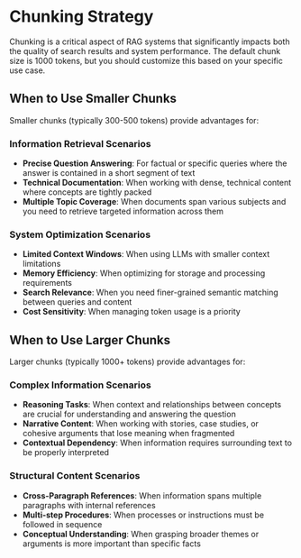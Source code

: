# Chunking Strategy

Chunking is a critical aspect of RAG systems that significantly impacts both the quality of search results and system performance. The default chunk size is 1000 tokens, but you should customize this based on your specific use case.


## When to Use Smaller Chunks

Smaller chunks (typically 300-500 tokens) provide advantages for:


### Information Retrieval Scenarios



* **Precise Question Answering**: For factual or specific queries where the answer is contained in a short segment of text
* **Technical Documentation**: When working with dense, technical content where concepts are tightly packed
* **Multiple Topic Coverage**: When documents span various subjects and you need to retrieve targeted information across them


### System Optimization Scenarios



* **Limited Context Windows**: When using LLMs with smaller context limitations
* **Memory Efficiency**: When optimizing for storage and processing requirements
* **Search Relevance**: When you need finer-grained semantic matching between queries and content
* **Cost Sensitivity**: When managing token usage is a priority


## When to Use Larger Chunks

Larger chunks (typically 1000+ tokens) provide advantages for:


### Complex Information Scenarios



* **Reasoning Tasks**: When context and relationships between concepts are crucial for understanding and answering the question
* **Narrative Content**: When working with stories, case studies, or cohesive arguments that lose meaning when fragmented
* **Contextual Dependency**: When information requires surrounding text to be properly interpreted


### Structural Content Scenarios



* **Cross-Paragraph References**: When information spans multiple paragraphs with internal references
* **Multi-step Procedures**: When processes or instructions must be followed in sequence
* **Conceptual Understanding**: When grasping broader themes or arguments is more important than specific facts